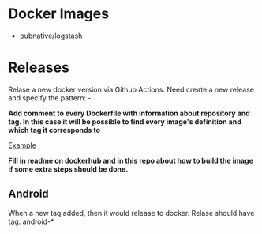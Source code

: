 # Docker Images

- pubnative/logstash

# Releases

Relase a new docker version via Github Actions.
Need create a new release and specify the pattern: <imagename>-<tag>

**Add comment to every Dockerfile with information about repository and tag. In this case it will be possible to find every image's definition and which tag it corresponds to**

[Example](https://github.com/pubnative/docker-images/blob/cbdc39c8ae631e842232207c4672ddc1a3e4ea1a/airflow/Dockerfile#L1)

**Fill in readme on dockerhub and in this repo about how to build the image if some extra steps should be done.**
 

## Android

When a new tag added, then it would release to docker.
Relase should have tag: android-*
